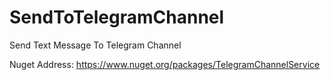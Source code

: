 # SendToTelegramChannel
Send Text Message To Telegram Channel

Nuget Address: https://www.nuget.org/packages/TelegramChannelService
